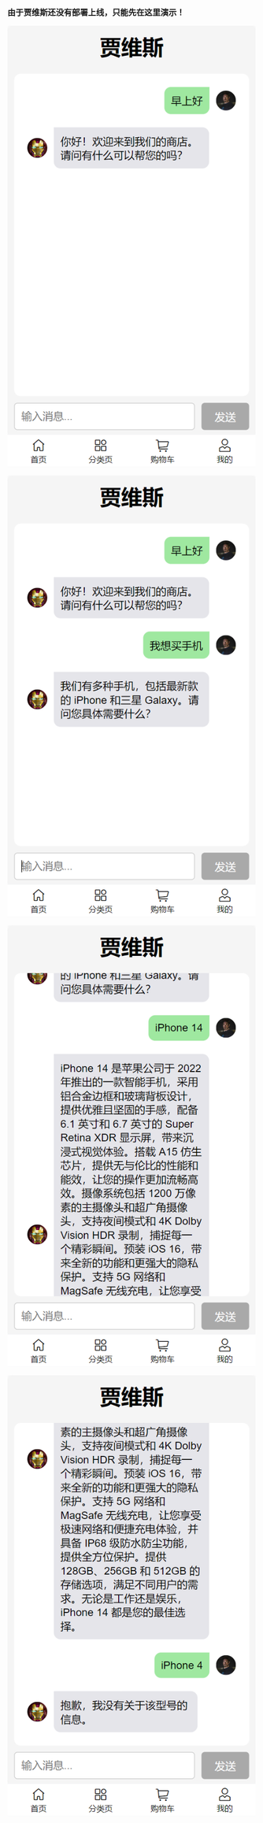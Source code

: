 ### 由于贾维斯还没有部署上线，只能先在这里演示！

![72135693606](src/assets/贾维斯/1.png)

![72135701943](src\assets\贾维斯\2.png)

![72135708555](src\assets\贾维斯\3.png)

![72135734344](src\assets\贾维斯\4.png)

